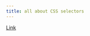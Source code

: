 ```yaml
---
title: all about CSS selectors
---
```


[Link](https://www.freecodecamp.org/news/css-selectors-cheat-sheet-for-beginners/)
